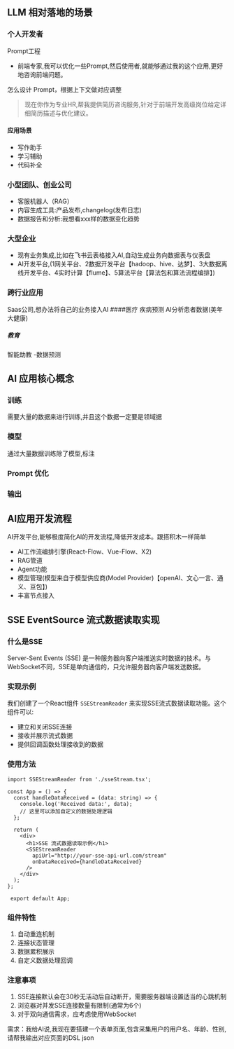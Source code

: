 ## LLM 相对落地的场景

### 个人开发者

Prompt工程

- 前端专家,我可以优化一些Prompt,然后使用者,就能够通过我的这个应用,更好地咨询前端问题。

怎么设计 Prompt，根据上下文做对应调整

> 现在你作为专业HR,帮我提供简历咨询服务,针对于前端开发高级岗位给定详细简历描述与优化建议。

#### 应用场景

- 写作助手
- 学习辅助
- 代码补全

### 小型团队、创业公司

- 客服机器人（RAG）
- 内容生成工具:产品发布,changelog(发布日志)
- 数据报告和分析:我想看xxx样的数据变化趋势

### 大型企业

- 现有业务集成,比如在飞书云表格接入AI,自动生成业务向数据表与仪表盘
- AI开发平台,(1网关平台、2数据开发平台【hadoop、hive、达梦】、3大数据离线开发平台、4实时计算【flume】、5算法平台【算法包和算法流程编排】)

### 跨行业应用
Saas公司,想办法将自己的业务接入AI
####医疗
疾病预测
AI分析患者数据(美年大健康)

##### 教育
智能助教
-数据预测

## AI 应用核心概念

### 训练

需要大量的数据来进行训练,并且这个数据一定要是领域据

### 模型

通过大量数据训练除了模型,标注

### Prompt 优化

### 输出

## AI应用开发流程

AI开发平台,能够极度简化AI的开发流程,降低开发成本。跟搭积木一样简单

- AI工作流编排引擎(React-Flow、Vue-Flow、X2)
- RAG管道
- Agent功能
- 模型管理(模型来自于模型供应商(Model Provider)【openAI、文心一言、通义、豆包】)
- 丰富节点接入

## SSE EventSource 流式数据读取实现

### 什么是SSE

Server-Sent Events (SSE) 是一种服务器向客户端推送实时数据的技术。与WebSocket不同，SSE是单向通信的，只允许服务器向客户端发送数据。

### 实现示例

我们创建了一个React组件 `SSEStreamReader` 来实现SSE流式数据读取功能。这个组件可以:
- 建立和关闭SSE连接
- 接收并展示流式数据
- 提供回调函数处理接收到的数据

### 使用方法

```tsx
import SSEStreamReader from './sseStream.tsx';

const App = () => {
  const handleDataReceived = (data: string) => {
    console.log('Received data:', data);
    // 这里可以添加自定义的数据处理逻辑
  };

  return (
    <div>
      <h1>SSE 流式数据读取示例</h1>
      <SSEStreamReader 
        apiUrl="http://your-sse-api-url.com/stream"
        onDataReceived={handleDataReceived}
      />
    </div>
  );
};

 export default App;
```

### 组件特性

1. 自动重连机制
2. 连接状态管理
3. 数据累积展示
4. 自定义数据处理回调

### 注意事项

1. SSE连接默认会在30秒无活动后自动断开，需要服务器端设置适当的心跳机制
2. 浏览器对并发SSE连接数量有限制(通常为6个)
3. 对于双向通信需求，应考虑使用WebSocket

需求：我给AI说,我现在要搭建一个表单页面,包含采集用户的用户名、年龄、性别,请帮我输出对应页面的DSL json

